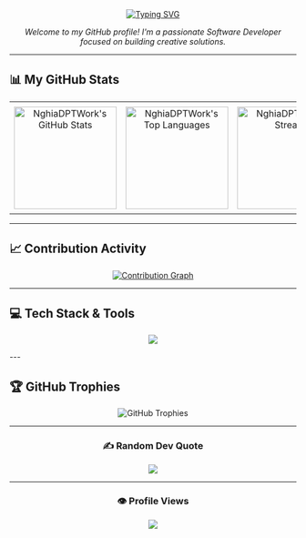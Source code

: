 <div align="center">
  <a href="https://git.io/typing-svg">
    <img src="https://readme-typing-svg.herokuapp.com?font=Fira+Code&size=30&pause=1000&color=00BFFF&center=true&width=550&lines=Hello%2C+I'm+Nghia+DPT+%E2%9C%A8;A+Passion+Software+Develope;From+Ho+Chi+Minh+City%2C+Vietnam" alt="Typing SVG">
  </a>
</div>

<p align="center">
  <em>Welcome to my GitHub profile! I'm a passionate Software Developer focused on building creative solutions.</em>
</p>

---

## 📊 My GitHub Stats

<table align="center" style="border: none; width: auto;">
  <tr align="center">
    <td style="padding: 8px;">
      <a href="https://github.com/NghiaDPTWork">
        <img height="180em" src="https://github-readme-stats.vercel.app/api?username=NghiaDPTWork&theme=tokyonight&hide_border=true&show_icons=true&icon_color=00BFFF&rank_icon=github" alt="NghiaDPTWork's GitHub Stats"/>
      </a>
    </td>
    <td style="padding: 8px;">
      <a href="https://github.com/NghiaDPTWork">
        <img height="180em" src="https://github-readme-stats.vercel.app/api/top-langs/?username=NghiaDPTWork&theme=tokyonight&hide_border=true&include_all_commits=false&count_private=false&layout=compact" alt="NghiaDPTWork's Top Languages"/>
      </a>
    </td>
    <td style="padding: 8px;">
      <a href="https://github.com/NghiaDPTWork">
         <img height="180em" src="https://github-readme-streak-stats.herokuapp.com/?user=NghiaDPTWork&theme=tokyonight&hide_border=true" alt="NghiaDPTWork's Streak"/>
      </a>
    </td>
  </tr>
</table>

---

## 📈 Contribution Activity

<div align="center">
  <a href="https://github.com/NghiaDPTWork">
    <img src="https://github-readme-activity-graph.vercel.app/graph?username=NghiaDPTWork&bg_color=1a1b27&color=79ff97&line=79ff97&point=f758a5&area=true&hide_border=true" alt="Contribution Graph" />
  </a>
</div>

---

## 💻 Tech Stack & Tools

<p align="center">
  <a href="https://skillicons.dev" style="text-decoration: none;">
    <img src="https://skillicons.dev/icons?i=javascript,java,cpp,css,html,tailwind,sass,mysql,ant,git,vscode,idea,figma,postman&perline=7&theme=dark&bg=242424" />
  </a>
</p>
---

## 🏆 GitHub Trophies

<div align="center">
    <img src="https://github-trophies.vercel.app/?username=NghiaDPTWork&theme=tokyonight&no-frame=false&no-bg=true&margin-w=4" alt="GitHub Trophies"/>
</div>

---

<div align="center">

### ✍️ Random Dev Quote
![](https://quotes-github-readme.vercel.app/api?type=horizontal&theme=tokyonight)

---

### 👁️ Profile Views
[![](https://visitcount.itsvg.in/api?id=NghiaDPTWork&icon=7&color=0)](https://visitcount.itsvg.in)

</div>
